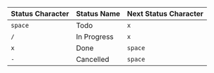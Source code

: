 | Status Character    | Status Name | Next Status Character |
| ------------------- | ----------- | --------------------- |
| `space` | Todo | `x` |
| `/` | In Progress | `x` |
| `x` | Done | `space` |
| `-` | Cancelled | `space` |
